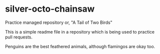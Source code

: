 # silver-octo-chainsaw
Practice managed repository
or, "A Tail of Two Birds"

This is a simple readme file in a repository which is being used to practice pull requests.

Penguins are the best feathered animals, although flamingos are okay too.
